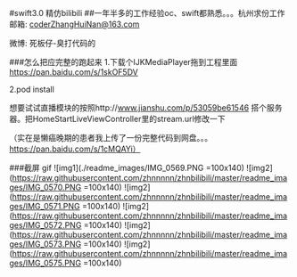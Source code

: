 #swift3.0 精仿bilibili
##一年半多的工作经验oc、swift都熟悉。。。杭州求份工作
邮箱: coderZhangHuiNan@163.com

微博: 死板仔-臭打代码的

###怎么把应完整的跑起来
1.下载个IJKMediaPlayer拖到工程里面 https://pan.baidu.com/s/1skOF5DV 

2.pod install

想要试试直播模块的按照http://www.jianshu.com/p/53059be61546 搭个服务器。把HomeStartLiveViewController里的stream.url修改一下

（实在是懒癌晚期的患者我上传了一份完整代码到网盘。。。https://pan.baidu.com/s/1cMQAYi）

###截屏 gif
![img1](./readme_images/IMG_0569.PNG =100x140)
![img2](https://raw.githubusercontent.com/zhnnnnn/zhnbilibili/master/readme_images/IMG_0570.PNG =100x140)
![img2](https://raw.githubusercontent.com/zhnnnnn/zhnbilibili/master/readme_images/IMG_0571.PNG =100x140)
![img2](https://raw.githubusercontent.com/zhnnnnn/zhnbilibili/master/readme_images/IMG_0572.PNG =100x140)
![img2](https://raw.githubusercontent.com/zhnnnnn/zhnbilibili/master/readme_images/IMG_0573.PNG =100x140)
![img2](https://raw.githubusercontent.com/zhnnnnn/zhnbilibili/master/readme_images/IMG_0575.PNG =100x140)
